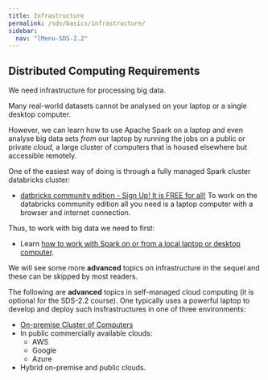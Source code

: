 ```yaml
---
title: Infrastructure
permalink: /sds/basics/infrastructure/
sidebar:
  nav: "lMenu-SDS-2.2"
---
```


## Distributed Computing Requirements

We need infrastructure for processing big data. 

Many real-world datasets cannot be analysed on your laptop or a single desktop computer.

However, we can learn how to use Apache Spark on a laptop and even analyse big data sets *from* our laptop by running the jobs on a public or private *cloud*, a large cluster of computers that is housed elsewhere but accessible remotely. 

One of the easiest way of doing is through a fully managed Spark cluster databricks cluster:

* [datbricks community edition - Sign Up! It is FREE for all!](https://community.cloud.databricks.com/login.html)
To work on the databricks community edition all you need is a laptop computer with a browser and internet connection.
 
Thus, to work with big data we need to first:

* Learn [how to work with Spark on or from a local laptop or desktop computer](/sds/basics/infrastructure/local/).

We will see some more **advanced** topics on infrastructure in the sequel and these can be skipped by most readers.

The following are **advanced** topics in self-managed cloud computing (it is optional for the SDS-2.2 course). One typically uses a powerful laptop to develop and deploy such insfrastructures in one of three environments: 

* [On-premise Cluster of Computers](onpremise/)
* In public commercially available clouds: 
  * AWS
  * Google
  * Azure
* Hybrid on-premise and public clouds.
